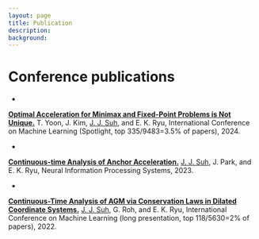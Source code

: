 ```yaml
---
layout: page
title: Publication
description: 
background: 
---
```



# Conference publications

- 
[**Optimal Acceleration for Minimax and Fixed-Point Problems is Not Unique.**](https://arxiv.org/abs/2404.13228) T. Yoon, J. Kim, <u>J. J. Suh</u>, and E. K. Ryu, International Conference on Machine Learning (Spotlight, top 335/9483=3.5% of papers), 2024.

- 
[**Continuous-time Analysis of Anchor Acceleration.**](https://proceedings.neurips.cc/paper_files/paper/2023/hash/678cffc05549fdabda971127602084c6-Abstract-Conference.html) <u>J. J. Suh</u>, J. Park, and E. K. Ryu, Neural Information Processing Systems, 2023.

- 
[**Continuous-Time Analysis of AGM via Conservation Laws in Dilated Coordinate Systems.**](https://proceedings.mlr.press/v162/suh22a.html) <u>J. J. Suh</u>, G. Roh, and E. K. Ryu, International Conference on Machine Learning (long presentation, top 118/5630=2% of papers), 2022.